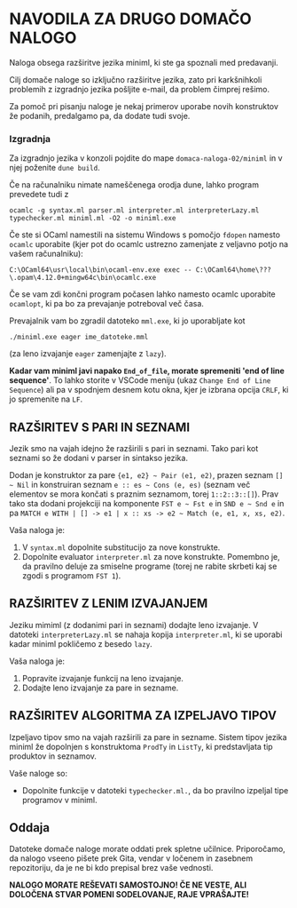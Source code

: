 # NAVODILA ZA DRUGO DOMAČO NALOGO

Naloga obsega razširitve jezika miniml, ki ste ga spoznali med predavanji.

Cilj domače naloge so izključno razširitve jezika, zato pri karkšnihkoli problemih z izgradnjo jezika pošljite e-mail, da problem čimprej rešimo.

Za pomoč pri pisanju naloge je nekaj primerov uporabe novih konstruktov že podanih, predalgamo pa, da dodate tudi svoje.

### Izgradnja
Za izgradnjo jezika v konzoli pojdite do mape `domaca-naloga-02/miniml` in v njej poženite `dune build`.

Če na računalniku nimate nameščenega orodja dune, lahko program prevedete tudi z

```
ocamlc -g syntax.ml parser.ml interpreter.ml interpreterLazy.ml typechecker.ml miniml.ml -O2 -o miniml.exe
```

Če ste si OCaml namestili na sistemu Windows s pomočjo `fdopen` namesto `ocamlc` uporabite (kjer pot do ocamlc ustrezno zamenjate z veljavno potjo na vašem računalniku):

```
C:\OCaml64\usr\local\bin\ocaml-env.exe exec -- C:\OCaml64\home\???\.opam\4.12.0+mingw64c\bin\ocamlc.exe
```

Če se vam zdi končni program počasen lahko namesto ocamlc uporabite `ocamlopt`, ki pa bo za prevajanje potreboval več časa.

Prevajalnik vam bo zgradil datoteko `mml.exe`, ki jo uporabljate kot

```./miniml.exe eager ime_datoteke.mml```

(za leno izvajanje `eager` zamenjajte z `lazy`).

**Kadar vam miniml javi napako `End_of_file`, morate spremeniti 'end of line sequence'**. To lahko storite v VSCode meniju (ukaz `Change End of Line Sequence`) ali pa v spodnjem desnem kotu okna, kjer je izbrana opcija `CRLF`, ki jo spremenite na `LF`.

## RAZŠIRITEV S PARI IN SEZNAMI

Jezik smo na vajah idejno že razširili s pari in seznami. Tako pari kot seznami so že dodani v parser in sintakso jezika.

Dodan je konstruktor za pare `{e1, e2} ~ Pair (e1, e2)`, prazen seznam `[] ~ Nil` in konstruiran seznam `e :: es ~ Cons (e, es)` (seznam več elementov se mora končati s praznim seznamom, torej `1::2::3::[]`). Prav tako sta dodani projekciji na komponente `FST e ~ Fst e` in `SND e ~ Snd e` in pa `MATCH e WITH | [] -> e1 | x :: xs -> e2 ~ Match (e, e1, x, xs, e2)`.

Vaša naloga je:

1. V `syntax.ml` dopolnite substitucijo za nove konstrukte.
2. Dopolnite evaluator `interpreter.ml` za nove konstrukte. Pomembno je, da pravilno deluje za smiselne programe (torej ne rabite skrbeti kaj se zgodi s programom `FST 1`).

## RAZŠIRITEV Z LENIM IZVAJANJEM

Jeziku mimiml (z dodanimi pari in seznami) dodajte leno izvajanje. V datoteki `interpreterLazy.ml` se nahaja kopija `interpreter.ml`, ki se uporabi kadar miniml pokličemo z besedo `lazy`.

Vaša naloga je:

1. Popravite izvajanje funkcij na leno izvajanje.
2. Dodajte leno izvajanje za pare in sezname.

## RAZŠIRITEV ALGORITMA ZA IZPELJAVO TIPOV

Izpeljavo tipov smo na vajah razširili za pare in sezname.
Sistem tipov jezika miniml že dopolnjen s konstruktoma `ProdTy` in `ListTy`, ki predstavljata tip produktov in seznamov.

Vaše naloge so:

- Dopolnite funkcije v datoteki `typechecker.ml.`, da bo pravilno izpeljal tipe programov v miniml.

## Oddaja

Datoteke domače naloge morate oddati prek spletne učilnice.
Priporočamo, da nalogo vseeno pišete prek Gita, vendar v ločenem in zasebnem repozitoriju, da je ne bi kdo prepisal brez vaše vednosti.

**NALOGO MORATE REŠEVATI SAMOSTOJNO! ČE NE VESTE, ALI DOLOČENA STVAR POMENI SODELOVANJE, RAJE VPRAŠAJTE!**
